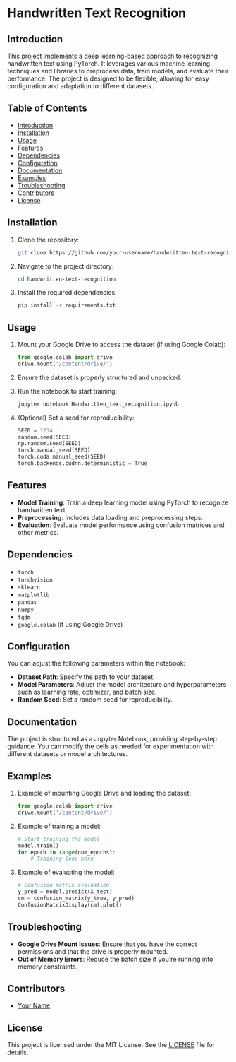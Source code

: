 # Handwritten Text Recognition

## Introduction
This project implements a deep learning-based approach to recognizing handwritten text using PyTorch. It leverages various machine learning techniques and libraries to preprocess data, train models, and evaluate their performance. The project is designed to be flexible, allowing for easy configuration and adaptation to different datasets.

## Table of Contents
- [Introduction](#introduction)
- [Installation](#installation)
- [Usage](#usage)
- [Features](#features)
- [Dependencies](#dependencies)
- [Configuration](#configuration)
- [Documentation](#documentation)
- [Examples](#examples)
- [Troubleshooting](#troubleshooting)
- [Contributors](#contributors)
- [License](#license)

## Installation
1. Clone the repository:
   ```bash
   git clone https://github.com/your-username/handwritten-text-recognition.git
   ```
2. Navigate to the project directory:
   ```bash
   cd handwritten-text-recognition
   ```
3. Install the required dependencies:
   ```bash
   pip install -r requirements.txt
   ```

## Usage
1. Mount your Google Drive to access the dataset (if using Google Colab):
   ```python
   from google.colab import drive
   drive.mount('/content/drive/')
   ```

2. Ensure the dataset is properly structured and unpacked.

3. Run the notebook to start training:
   ```bash
   jupyter notebook Handwritten_text_recognition.ipynb
   ```

4. (Optional) Set a seed for reproducibility:
   ```python
   SEED = 1234
   random.seed(SEED)
   np.random.seed(SEED)
   torch.manual_seed(SEED)
   torch.cuda.manual_seed(SEED)
   torch.backends.cudnn.deterministic = True
   ```

## Features
- **Model Training**: Train a deep learning model using PyTorch to recognize handwritten text.
- **Preprocessing**: Includes data loading and preprocessing steps.
- **Evaluation**: Evaluate model performance using confusion matrices and other metrics.

## Dependencies
- `torch`
- `torchvision`
- `sklearn`
- `matplotlib`
- `pandas`
- `numpy`
- `tqdm`
- `google.colab` (if using Google Drive)

## Configuration
You can adjust the following parameters within the notebook:
- **Dataset Path**: Specify the path to your dataset.
- **Model Parameters**: Adjust the model architecture and hyperparameters such as learning rate, optimizer, and batch size.
- **Random Seed**: Set a random seed for reproducibility.

## Documentation
The project is structured as a Jupyter Notebook, providing step-by-step guidance. You can modify the cells as needed for experimentation with different datasets or model architectures.

## Examples
1. Example of mounting Google Drive and loading the dataset:
   ```python
   from google.colab import drive
   drive.mount('/content/drive/')
   ```

2. Example of training a model:
   ```python
   # Start training the model
   model.train()
   for epoch in range(num_epochs):
       # Training loop here
   ```

3. Example of evaluating the model:
   ```python
   # Confusion matrix evaluation
   y_pred = model.predict(X_test)
   cm = confusion_matrix(y_true, y_pred)
   ConfusionMatrixDisplay(cm).plot()
   ```

## Troubleshooting
- **Google Drive Mount Issues**: Ensure that you have the correct permissions and that the drive is properly mounted.
- **Out of Memory Errors**: Reduce the batch size if you're running into memory constraints.

## Contributors
- [Your Name](https://github.com/your-username)

## License
This project is licensed under the MIT License. See the [LICENSE](LICENSE) file for details.
